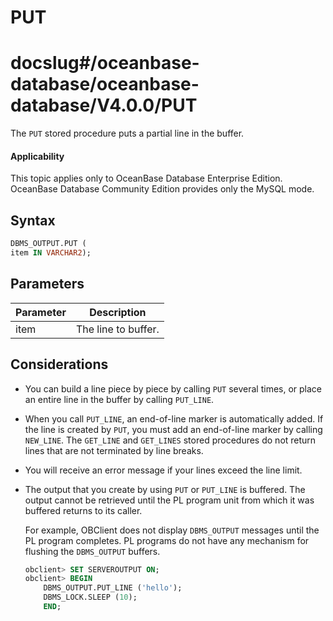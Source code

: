 PUT
========================
# docslug#/oceanbase-database/oceanbase-database/V4.0.0/PUT
The `PUT` stored procedure puts a partial line in the buffer.

<main id="notice" >
    <h4>Applicability</h4>
    <p>This topic applies only to OceanBase Database Enterprise Edition. OceanBase Database Community Edition provides only the MySQL mode. </p>
  </main>

Syntax
-----------

```sql
DBMS_OUTPUT.PUT (
item IN VARCHAR2);
```



Parameters
-------------



| **Parameter** | **Description** |
|--------|--------|
| item | The line to buffer.  |



Considerations
-------------

* You can build a line piece by piece by calling `PUT` several times, or place an entire line in the buffer by calling `PUT_LINE`.



* When you call `PUT_LINE`, an end-of-line marker is automatically added. If the line is created by `PUT`, you must add an end-of-line marker by calling `NEW_LINE`. The `GET_LINE` and `GET_LINES` stored procedures do not return lines that are not terminated by line breaks.



* You will receive an error message if your lines exceed the line limit.



* The output that you create by using `PUT` or `PUT_LINE` is buffered. The output cannot be retrieved until the PL program unit from which it was buffered returns to its caller.

   For example, OBClient does not display `DBMS_OUTPUT` messages until the PL program completes. PL programs do not have any mechanism for flushing the `DBMS_OUTPUT` buffers.

   ```sql
   obclient> SET SERVEROUTPUT ON;
   obclient> BEGIN
       DBMS_OUTPUT.PUT_LINE ('hello');
       DBMS_LOCK.SLEEP (10);
       END;
   ```






